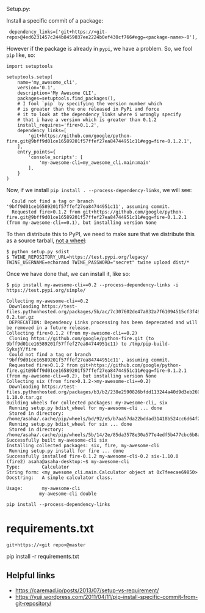 Setup.py:

Install a specific commit of a package:

```
 dependency_links=['git+https://<git-repo>@4ed6231457c244b8459037ee2224b0ef430cf766#egg=<package-name>-0'],
 ```
 
However if the package is already in `pypi`, we have a problem. So, we fool `pip` like, so:

```
import setuptools

setuptools.setup(
    name='my_awesome_cli',
    version='0.1',
    description='My Awesome CLI',
    packages=setuptools.find_packages(),
    # I fool `pip` by specifying the version number which
    # is greater than the one released in PyPi and force
    # it to look at the dependency_links where i wrongly specify
    # that i have a version which is greater than 0.1.2
    install_requires='fire>0.1.2',
    dependency_links=[
        'git+https://github.com/google/python-fire.git@9bff9d01ce16589201f57ffef27ea84744951c11#egg=fire-0.1.2.1',
    ],
    entry_points={
        'console_scripts': [
            'my-awesome-cli=my_awesome_cli.main:main'
        ],
    }
)

```

Now, if we install `pip install . --process-dependency-links`, we will see:

```
  Could not find a tag or branch '9bff9d01ce16589201f57ffef27ea84744951c11', assuming commit.
  Requested fire>0.1.2 from git+https://github.com/google/python-fire.git@9bff9d01ce16589201f57ffef27ea84744951c11#egg=fire-0.1.2.1 (from my-awesome-cli==0.1), but installing version None
```
 
 To then distribute this to  PyPI, we need to make sure that we distribute this as a source tarball, [not a wheel](https://github.com/pypa/pip/issues/3172):
 
 ```
 $ python setup.py sdist
 $ TWINE_REPOSITORY_URL=https://test.pypi.org/legacy/ TWINE_USERNAME=echorand TWINE_PASSWORD="secret" twine upload dist/*

 ```
 
 Once we have done that, we can install it, like so:
 
 ```
$ pip install my-awesome-cli==0.2 --process-dependency-links -i https://test.pypi.org/simple/

Collecting my-awesome-cli==0.2
  Downloading https://test-files.pythonhosted.org/packages/5b/ac/7c307602de47a832a7f61094515cf3f49b0d80db135c56e960133c439dff/my_awesome_cli-0.2.tar.gz
  DEPRECATION: Dependency Links processing has been deprecated and will be removed in a future release.
Collecting fire>0.1.2 (from my-awesome-cli==0.2)
  Cloning https://github.com/google/python-fire.git (to 9bff9d01ce16589201f57ffef27ea84744951c11) to /tmp/pip-build-SykxjY/fire
  Could not find a tag or branch '9bff9d01ce16589201f57ffef27ea84744951c11', assuming commit.
  Requested fire>0.1.2 from git+https://github.com/google/python-fire.git@9bff9d01ce16589201f57ffef27ea84744951c11#egg=fire-0.1.2.1 (from my-awesome-cli==0.2), but installing version None
Collecting six (from fire>0.1.2->my-awesome-cli==0.2)
  Downloading https://test-files.pythonhosted.org/packages/b3/b2/238e2590826bfdd113244a40d9d3eb26918bd798fc187e2360a8367068db/six-1.10.0.tar.gz
Building wheels for collected packages: my-awesome-cli, six
  Running setup.py bdist_wheel for my-awesome-cli ... done
  Stored in directory: /home/asaha/.cache/pip/wheels/bd/92/e5/b7aa57da22bddad31418b524cc6d64f2be1fbe480c4cc69bbf
  Running setup.py bdist_wheel for six ... done
  Stored in directory: /home/asaha/.cache/pip/wheels/5b/14/2e/85da3578e30a577e4edf5b477cbc6b8a3bdc3228d211bf9fef
Successfully built my-awesome-cli six
Installing collected packages: six, fire, my-awesome-cli
  Running setup.py install for fire ... done
Successfully installed fire-0.1.2 my-awesome-cli-0.2 six-1.10.0
(fire2) asaha@asaha-desktop:~$ my-awesome-cli
Type:        Calculator
String form: <my_awesome_cli.main.Calculator object at 0x7feecae69850>
Docstring:   A simple calculator class.

Usage:       my-awesome-cli
             my-awesome-cli double

```

 
 ```
 pip install --process-dependency-links
 ```
 
 
# requirements.txt

```
git+https://<git repo>@master
```

pip install -r requirements.txt


## Helpful links

- https://caremad.io/posts/2013/07/setup-vs-requirement/
- https://yuji.wordpress.com/2011/04/11/pip-install-specific-commit-from-git-repository/
